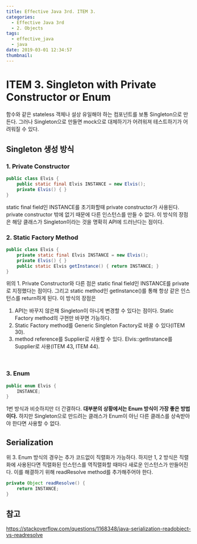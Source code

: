 ```yaml
---
title: Effective Java 3rd. ITEM 3.
categories:
  - Effective Java 3rd
  - 2. Objects
tags:
  - effective_java
  - java
date: 2019-03-01 12:34:57
thumbnail:
---
```


# ITEM 3. Singleton with Private Constructor or Enum
함수와 같은 stateless 객체나 설상 유일해야 하는 컴포넌트를 보통 Singleton으로 만든다.
그러나 Singleton으로 만들면 mock으로 대체하기가 어려워져 테스트하기가 어려워질 수 있다.
<br/>
## Singleton 생성 방식
### 1. Private Constructor
```java
public class Elvis {
    public static final Elvis INSTANCE = new Elvis();
    private Elvis() { }
}
```
static final field인 INSTANCE를 초기화할때 private constructor가 사용된다. 
private constructor 밖에 없기 때문에 다른 인스턴스를 만들 수 없다.
이 방식의 장점은 해당 클래스가 Singleton이라는 것을 명확히 API에 드러난다는 점이다.
<br/>
### 2. Static Factory Method
```java
public class Elvis {
    private static final Elvis INSTANCE = new Elvis();
    private Elvis() { }
    public static Elvis getInstance() { return INSTANCE; }
}
```
위의 1. Private Constructor와 다른 점은 static final field인 INSTANCE를 private로 지정했다는 점이다.
그리고 static method인 getInstance()를 통해 항상 같은 인스턴스를 return하게 된다.
이 방식의 장점은 

1. API는 바꾸지 않은채 Singleton이 아니게 변경할 수 있다는 점이다. Static Factory method의 구현만 바꾸면 가능하다.
2. Static Factory method를 Generic Singleton Factory로 바꿀 수 있다(ITEM 30).
3. method reference를 Supplier로 사용할 수 있다. Elvis::getInstance를 Supplier<Elvis>로 사용(ITEM 43, ITEM 44).
<br/>

### 3. Enum
```java 
public enum Elvis {
    INSTANCE;
}
```
1번 방식과 비슷하지만 더 간결하다.
**대부분의 상황에서는 Enum 방식이 가장 좋은 방법이다.** 하지만 Singleton으로 만드려는 클래스가 Enum이 아닌 다른 클래스를 상속받아야 한다면 사용할 수 없다.
<br/>
## Serialization
위 3. Enum 방식의 경우는 추가 코드없이 직렬화가 가능하다.
하지만 1, 2 방식은 직렬화에 사용된다면 직렬화된 인스턴스를 역직렬화할 때마다 새로운 인스턴스가 만들어진다. 
이를 해결하기 위해 readResolve method를 추가해주어야 한다.
```java
private Object readResolve() {
    return INSTANCE;
}
```

## 참고
https://stackoverflow.com/questions/1168348/java-serialization-readobject-vs-readresolve

